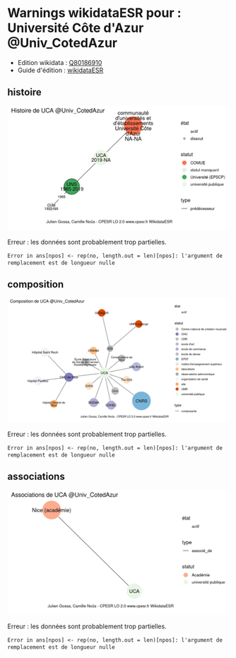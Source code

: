Warnings wikidataESR pour : Université Côte d'Azur @Univ_CotedAzur
================

- Edition wikidata : [Q80186910](https://www.wikidata.org/wiki/Q80186910)
- Guide d'édition : [wikidataESR](https://github.com/cpesr/wikidataESR/)



## histoire 

![Graphique non généré](https://github.com/cpesr/wikidataESR/blob/master/plots/etablissements/Q80186910-histoire.png) 

Erreur : les données sont probablement trop partielles.
```
Error in ans[npos] <- rep(no, length.out = len)[npos]: l'argument de remplacement est de longueur nulle

``` 



## composition 

![Graphique non généré](https://github.com/cpesr/wikidataESR/blob/master/plots/etablissements/Q80186910-composition.png) 

Erreur : les données sont probablement trop partielles.
```
Error in ans[npos] <- rep(no, length.out = len)[npos]: l'argument de remplacement est de longueur nulle

``` 



## associations 

![Graphique non généré](https://github.com/cpesr/wikidataESR/blob/master/plots/etablissements/Q80186910-associations.png) 

Erreur : les données sont probablement trop partielles.
```
Error in ans[npos] <- rep(no, length.out = len)[npos]: l'argument de remplacement est de longueur nulle

``` 

